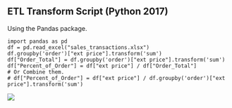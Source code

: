 ##  ETL Transform Script (Python 2017)

Using the Pandas package.

<!-- Attempt 1.
```
import pandas as pd

df = pd.read_excel("sales_transactions.xlsx")

df.groupby('order')["ext price"].sum()

# order
# 10001     576.12
# 10005    8185.49
# 10006    3724.49
# Name: ext price, dtype: float64

order_total = df.groupby('order')["ext price"].sum().rename("Order_Total").reset_index()

df_1 = df.merge(order_total)

df_1["Percent_of_Order"] = df_1["ext price"] / df_1["Order_Total"]
```
Attempt 2.
-->
```
import pandas as pd
df = pd.read_excel("sales_transactions.xlsx")
df.groupby('order')["ext price"].transform('sum')
df["Order_Total"] = df.groupby('order')["ext price"].transform('sum')
df["Percent_of_Order"] = df["ext price"] / df["Order_Total"]
# Or Combine them.
# df["Percent_of_Order"] = df["ext price"] / df.groupby('order')["ext price"].transform('sum')
```
<!-- log:
```
0      576.12
1      576.12
2      576.12
3     8185.49
4     8185.49
5     8185.49
6     8185.49
7     8185.49
8     3724.49
9     3724.49
10    3724.49
11    3724.49
dtype: float64
``` -->

![](/images/data/transform-example.png) <!-- .element width="50%" -->

